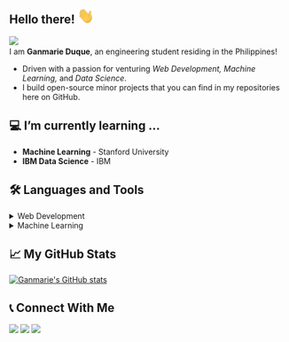 ## Hello there! <img src="https://raw.githubusercontent.com/ABSphreak/ABSphreak/master/gifs/Hi.gif" width="30px">
[<img src="https://img.shields.io/github/followers/gnmrd?label=Follow&style=social">](https://github.com/gnmrd) <br>
I am **Ganmarie Duque**, an engineering student residing in the Philippines!
- Driven with a passion for venturing *Web Development, Machine Learning,* and *Data Science*. 
- I build open-source minor projects that you can find in my repositories here on GitHub.

## 💻 I’m currently learning ...
- **Machine Learning** - Stanford University
- **IBM Data Science** - IBM

## 🛠 Languages and Tools
<details>
<summary>Web Development</summary>
<ul>
<li>HTML / HAML</li>
<li>CSS / SASS / BootStrap</li>
<li>React.JS</li>
<li>Django</li>
</ul>
</details>
<details>
<summary>Machine Learning</summary>
<ul>
<li>Scikit-learn</li>
<li>TensorFlow</li>
<li>Keras.io</li>
<li>PyTorch</li>
</details>

## 📈 My GitHub Stats
[![Ganmarie's GitHub stats](https://github-readme-stats.vercel.app/api?username=gnmrd&theme=dracula)](https://github.com/anuraghazra/github-readme-stats)

## 📞 Connect With Me

[<img height="30" src="https://img.shields.io/badge/linkedin-%230A0A0A.svg?&color=blue&style=for-the-badge&logo=linkedin&logoColor=white" />](https://linkedin.com/in/ganmaried/)
[<img height="30" src="https://img.shields.io/badge/twitter-%231DA1F2.svg?&style=for-the-badge&logo=twitter&logoColor=white" />](https://twitter.com/ganmarie_)
[<img height="30" src="https://img.shields.io/badge/facebook-%230A0A0A.svg?&color=blue&style=for-the-badge&logo=facebook&logoColor=white" />](https://facebook.com/ganmarie.duque.7)


<!---
gnmrd/gnmrd is a ✨ special ✨ repository because its `README.md` (this file) appears on your GitHub profile.
You can click the Preview link to take a look at your changes.
--->
